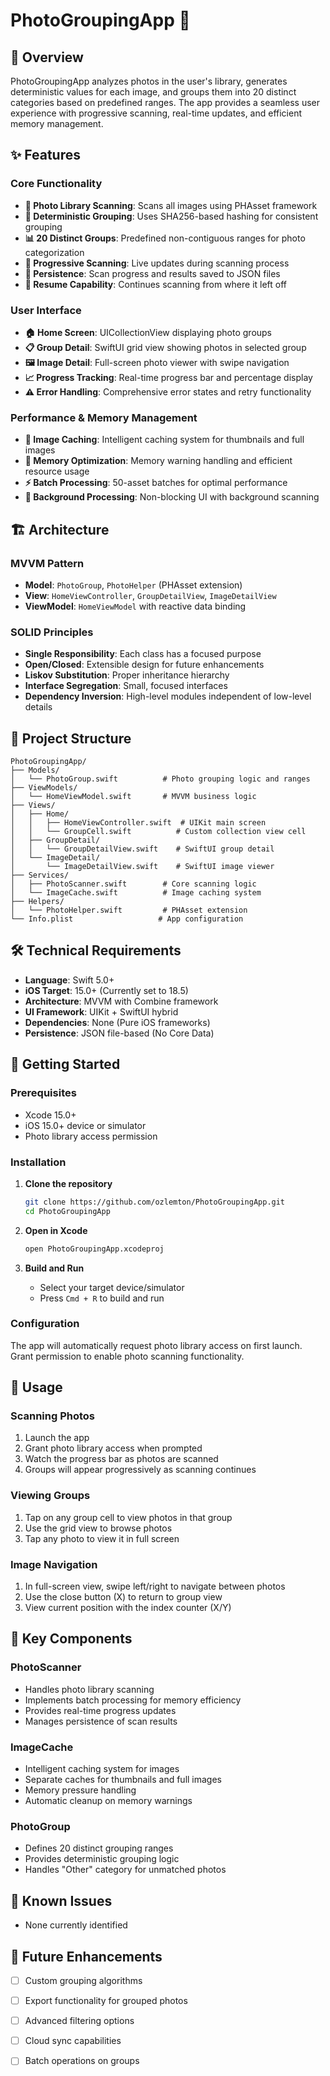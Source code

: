 # PhotoGroupingApp 📸

## 🎯 Overview

PhotoGroupingApp analyzes photos in the user's library, generates deterministic values for each image, and groups them into 20 distinct categories based on predefined ranges. The app provides a seamless user experience with progressive scanning, real-time updates, and efficient memory management.

## ✨ Features

### Core Functionality
- **📱 Photo Library Scanning**: Scans all images using PHAsset framework
- **🔢 Deterministic Grouping**: Uses SHA256-based hashing for consistent grouping
- **📊 20 Distinct Groups**: Predefined non-contiguous ranges for photo categorization
- **🔄 Progressive Scanning**: Live updates during scanning process
- **💾 Persistence**: Scan progress and results saved to JSON files
- **🔄 Resume Capability**: Continues scanning from where it left off

### User Interface
- **🏠 Home Screen**: UICollectionView displaying photo groups
- **📋 Group Detail**: SwiftUI grid view showing photos in selected group
- **🖼️ Image Detail**: Full-screen photo viewer with swipe navigation
- **📈 Progress Tracking**: Real-time progress bar and percentage display
- **⚠️ Error Handling**: Comprehensive error states and retry functionality

### Performance & Memory Management
- **🚀 Image Caching**: Intelligent caching system for thumbnails and full images
- **💾 Memory Optimization**: Memory warning handling and efficient resource usage
- **⚡ Batch Processing**: 50-asset batches for optimal performance
- **🔄 Background Processing**: Non-blocking UI with background scanning

## 🏗️ Architecture

### MVVM Pattern
- **Model**: `PhotoGroup`, `PhotoHelper` (PHAsset extension)
- **View**: `HomeViewController`, `GroupDetailView`, `ImageDetailView`
- **ViewModel**: `HomeViewModel` with reactive data binding

### SOLID Principles
- **Single Responsibility**: Each class has a focused purpose
- **Open/Closed**: Extensible design for future enhancements
- **Liskov Substitution**: Proper inheritance hierarchy
- **Interface Segregation**: Small, focused interfaces
- **Dependency Inversion**: High-level modules independent of low-level details

## 📁 Project Structure

```
PhotoGroupingApp/
├── Models/
│   └── PhotoGroup.swift          # Photo grouping logic and ranges
├── ViewModels/
│   └── HomeViewModel.swift       # MVVM business logic
├── Views/
│   ├── Home/
│   │   ├── HomeViewController.swift  # UIKit main screen
│   │   └── GroupCell.swift          # Custom collection view cell
│   ├── GroupDetail/
│   │   └── GroupDetailView.swift    # SwiftUI group detail
│   └── ImageDetail/
│       └── ImageDetailView.swift    # SwiftUI image viewer
├── Services/
│   ├── PhotoScanner.swift        # Core scanning logic
│   └── ImageCache.swift          # Image caching system
├── Helpers/
│   └── PhotoHelper.swift         # PHAsset extension
└── Info.plist                   # App configuration
```

## 🛠️ Technical Requirements

- **Language**: Swift 5.0+
- **iOS Target**: 15.0+ (Currently set to 18.5)
- **Architecture**: MVVM with Combine framework
- **UI Framework**: UIKit + SwiftUI hybrid
- **Dependencies**: None (Pure iOS frameworks)
- **Persistence**: JSON file-based (No Core Data)

## 🚀 Getting Started

### Prerequisites
- Xcode 15.0+
- iOS 15.0+ device or simulator
- Photo library access permission

### Installation

1. **Clone the repository**
   ```bash
   git clone https://github.com/ozlemton/PhotoGroupingApp.git
   cd PhotoGroupingApp
   ```

2. **Open in Xcode**
   ```bash
   open PhotoGroupingApp.xcodeproj
   ```

3. **Build and Run**
   - Select your target device/simulator
   - Press `Cmd + R` to build and run

### Configuration

The app will automatically request photo library access on first launch. Grant permission to enable photo scanning functionality.

## 📱 Usage

### Scanning Photos
1. Launch the app
2. Grant photo library access when prompted
3. Watch the progress bar as photos are scanned
4. Groups will appear progressively as scanning continues

### Viewing Groups
1. Tap on any group cell to view photos in that group
2. Use the grid view to browse photos
3. Tap any photo to view it in full screen

### Image Navigation
1. In full-screen view, swipe left/right to navigate between photos
2. Use the close button (X) to return to group view
3. View current position with the index counter (X/Y)

## 🔧 Key Components

### PhotoScanner
- Handles photo library scanning
- Implements batch processing for memory efficiency
- Provides real-time progress updates
- Manages persistence of scan results

### ImageCache
- Intelligent caching system for images
- Separate caches for thumbnails and full images
- Memory pressure handling
- Automatic cleanup on memory warnings

### PhotoGroup
- Defines 20 distinct grouping ranges
- Provides deterministic grouping logic
- Handles "Other" category for unmatched photos



## 🐛 Known Issues

- None currently identified

## 🚧 Future Enhancements

- [ ] Custom grouping algorithms
- [ ] Export functionality for grouped photos
- [ ] Advanced filtering options
- [ ] Cloud sync capabilities
- [ ] Batch operations on groups

